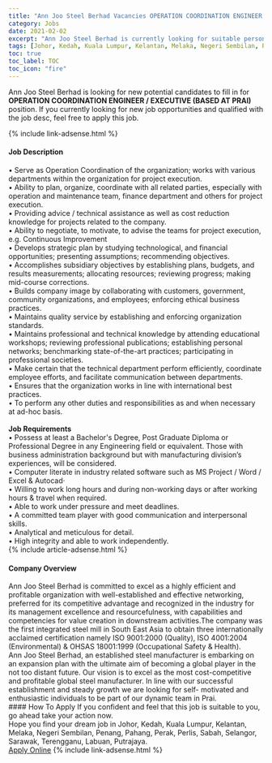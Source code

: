 ```yaml
---
title: "Ann Joo Steel Berhad Vacancies OPERATION COORDINATION ENGINEER / EXECUTIVE (BASED AT PRAI)" 
category: Jobs 
date: 2021-02-02 
excerpt: "Ann Joo Steel Berhad is currently looking for suitable person to fill in the OPERATION COORDINATION ENGINEER / EXECUTIVE (BASED AT PRAI) which positioned at Johor, Kedah, Kuala Lumpur, Kelantan, Melaka, Negeri Sembilan, Penang, Pahang, Perak, Perlis, Sabah, Selangor, Sarawak, Terengganu, Labuan, Putrajaya" 
tags: [Johor, Kedah, Kuala Lumpur, Kelantan, Melaka, Negeri Sembilan, Penang, Pahang, Perak, Perlis, Sabah, Selangor, Sarawak, Terengganu, Labuan, Putrajaya] 
toc: true 
toc_label: TOC 
toc_icon: "fire" 
--- 
```


<p>Ann Joo Steel Berhad is looking for new potential candidates to fill in for <b>OPERATION COORDINATION ENGINEER / EXECUTIVE (BASED AT PRAI)</b> position. If you currently looking for new job opportunities and qualified with the job desc, feel free to apply this job.
</p>{% include link-adsense.html %} 
<div><div><h4>Job Description</h4></div><div><div><span><div><div>&#8226; Serve as Operation Coordination of the organization; works with various departments within the organization for project execution.<br>&#8226; Ability to plan, organize, coordinate with all related parties, especially with operation and maintenance team, finance department and others for project execution.<br>&#8226; Providing advice / technical assistance as well as cost reduction knowledge for projects related to the company.<br>&#8226; Ability to negotiate, to motivate, to advise the teams for project execution, e.g. Continuous Improvement<br>&#8226; Develops strategic plan by studying technological, and financial opportunities; presenting assumptions; recommending objectives.<br>&#8226; Accomplishes subsidiary objectives by establishing plans, budgets, and results measurements; allocating resources; reviewing progress; making mid-course corrections.<br>&#8226; Builds company image by collaborating with customers, government, community organizations, and employees; enforcing ethical business practices.<br>&#8226; Maintains quality service by establishing and enforcing organization standards.<br>&#8226; Maintains professional and technical knowledge by attending educational workshops; reviewing professional publications; establishing personal networks; benchmarking state-of-the-art practices; participating in professional societies.<br>&#8226; Make certain that the technical department perform efficiently, coordinate employee efforts, and facilitate communication between departments.<br>&#8226; Ensures that the organization works in line with international best practices.<br>&#8226; To perform any other duties and responsibilities as and when necessary at ad-hoc basis.</div><div><br><strong>Job Requirements</strong><br>&#8226; Possess at least a Bachelor's Degree, Post Graduate Diploma or Professional Degree in any Engineering field or equivalent. Those with business administration background but with manufacturing division&#8217;s experiences, will be considered.<br>&#8226; Computer literate in industry related software such as MS Project / Word / Excel &amp; Autocad&#183;&#160;&#160;&#160;&#160;&#160;&#160;<br>&#8226; Willing to work long hours and during non-working days or after working hours &amp; travel when required.<br>&#8226; Able to work under pressure and meet deadlines.<br>&#8226; A committed team player with good communication and interpersonal skills.<br>&#8226; Analytical and meticulous for detail.<br>&#8226; High integrity and able to work independently.</div></div></span></div></div></div> 
{% include article-adsense.html %} 
<div><div><h4>Company Overview</h4></div><div><div><span><div><div>
	Ann Joo Steel Berhad is committed to excel as a highly efficient and profitable organization with well-established and effective networking, preferred for its competitive advantage and recognized in the industry for its management excellence and resourcefulness, with capabilities and competencies for value creation in downstream activities.The company was the first integrated steel mill in South East Asia to obtain three internationally acclaimed certification namely ISO 9001:2000 (Quality), ISO 4001:2004 (Environmental) &amp; OHSAS 18001:1999 (Occupational Safety &amp; Health).&#160;</div>
<div>
	Ann Joo Steel Berhad, an established steel manufacturer is embarking on an expansion plan with the ultimate aim of becoming a global player in the not too distant future. Our vision is to excel as the most cost-competitive and profitable global steel manufacturer. In line with our successful establishment and steady growth we are looking for self- motivated and enthusiastic individuals to be part of our dynamic team in Prai.</div></div></span></div></div></div> 
#### How To Apply 
If you confident and feel that this job is suitable to you, go ahead take your action now. <br/> 
Hope you find your dream job in Johor, Kedah, Kuala Lumpur, Kelantan, Melaka, Negeri Sembilan, Penang, Pahang, Perak, Perlis, Sabah, Selangor, Sarawak, Terengganu, Labuan, Putrajaya. <br/> 
<a href="https://www.jobstreet.com.my/en/job/operation-coordination-engineer-executive-based-at-prai-4474602?jobId=jobstreet-my-job-4474602&sectionRank=10&token=0~b6987222-f6c2-4010-8d5c-860f3e28feaa&fr=SRP%20View%20In%20New%20Ta" class="btn btn--info" target="_blank" rel="nofollow noopenner">Apply Online</a> 
{% include link-adsense.html %} 